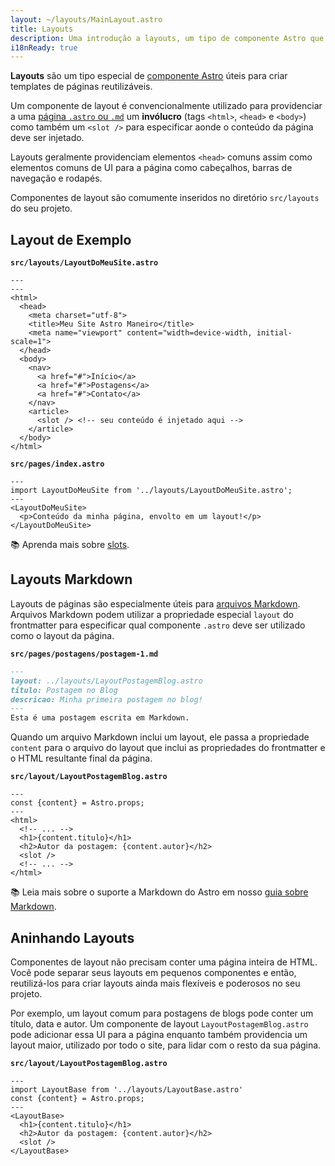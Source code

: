 ```yaml
---
layout: ~/layouts/MainLayout.astro
title: Layouts
description: Uma introdução a layouts, um tipo de componente Astro que é compartilhado entre páginas para layouts comuns.
i18nReady: true
---
```


**Layouts** são um tipo especial de [componente Astro](/pt-br/core-concepts/astro-components/) úteis para criar templates de páginas reutilizáveis.

Um componente de layout é convencionalmente utilizado para providenciar a uma [página `.astro` ou `.md`](/pt-br/core-concepts/astro-pages/) um **invólucro** (tags `<html>`, `<head>` e `<body>`) como também um `<slot />` para especificar aonde o conteúdo da página deve ser injetado.

Layouts geralmente providenciam elementos `<head>` comuns assim como elementos comuns de UI para a página como cabeçalhos, barras de navegação e rodapés. 

Componentes de layout são comumente inseridos no diretório `src/layouts` do seu projeto.

## Layout de Exemplo

**`src/layouts/LayoutDoMeuSite.astro`**

```astro
---
---
<html>
  <head>
    <meta charset="utf-8">
    <title>Meu Site Astro Maneiro</title>
    <meta name="viewport" content="width=device-width, initial-scale=1">
  </head>
  <body>
    <nav>
      <a href="#">Início</a>
      <a href="#">Postagens</a>
      <a href="#">Contato</a>
    </nav>
    <article>
      <slot /> <!-- seu conteúdo é injetado aqui -->
    </article>
  </body>
</html>
```

**`src/pages/index.astro`**

```astro
---
import LayoutDoMeuSite from '../layouts/LayoutDoMeuSite.astro';
---
<LayoutDoMeuSite>
  <p>Conteúdo da minha página, envolto em um layout!</p>
</LayoutDoMeuSite>
```

📚 Aprenda mais sobre [slots](/pt-br/core-concepts/astro-components/#slots).

## Layouts Markdown

Layouts de páginas são especialmente úteis para [arquivos Markdown](/pt-br/guides/markdown-content/#páginas-markdown). Arquivos Markdown podem utilizar a propriedade especial `layout` do frontmatter para especificar qual componente `.astro` deve ser utilizado como o layout da página.

**`src/pages/postagens/postagem-1.md`**

```markdown
---
layout: ../layouts/LayoutPostagemBlog.astro
titulo: Postagem no Blog
descricao: Minha primeira postagem no blog!
---
Esta é uma postagem escrita em Markdown.
```

Quando um arquivo Markdown inclui um layout, ele passa a propriedade `content` para o arquivo do layout que inclui as propriedades do frontmatter e o HTML resultante final da página.

**`src/layout/LayoutPostagemBlog.astro`**

```astro
---
const {content} = Astro.props;
---
<html>
  <!-- ... -->
  <h1>{content.titulo}</h1>
  <h2>Autor da postagem: {content.autor}</h2>
  <slot />
  <!-- ... -->
</html>
```

📚 Leia mais sobre o suporte a Markdown do Astro em nosso [guia sobre Markdown](/pt-br/guides/markdown-content/).

## Aninhando Layouts

Componentes de layout não precisam conter uma página inteira de HTML. Você pode separar seus layouts em pequenos componentes e então, reutilizá-los para criar layouts ainda mais flexíveis e poderosos no seu projeto.

Por exemplo, um layout comum para postagens de blogs pode conter um título, data e autor. Um componente de layout `LayoutPostagemBlog.astro` pode adicionar essa UI para a página enquanto também providencia um layout maior, utilizado por todo o site, para lidar com o resto da sua página.

**`src/layout/LayoutPostagemBlog.astro`**

```astro
---
import LayoutBase from '../layouts/LayoutBase.astro'
const {content} = Astro.props;
---
<LayoutBase>
  <h1>{content.titulo}</h1>
  <h2>Autor da postagem: {content.autor}</h2>
  <slot />
</LayoutBase>
```
